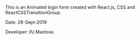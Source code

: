 This is an Animated login form created with React.js, CSS and ReactCSSTransitionGroup.

Date: 28-Sept-2019

Developer: PJ Mantoss